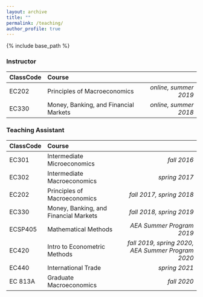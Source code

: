 ```yaml
---
layout: archive
title: ""
permalink: /teaching/
author_profile: true
---
```


{% include base_path %}

### Instructor


| ClassCode    | Course          |       |
| -------------|:-------------| -----:|
|EC202| Principles of Macroeconomics | *online, summer 2019*
|EC330| Money, Banking, and Financial Markets | *online, summer 2018*


### Teaching Assistant


| ClassCode    | Course          |       |
| -------------|:-------------| -----:|
|EC301 | Intermediate Microeconomics | *fall 2016* 
|EC302 | Intermediate Macroeconomics | *spring 2017* 
|EC202 | Principles of Macroeconomics | *fall 2017, spring 2018*
|EC330 | Money, Banking, and Financial Markets | *fall 2018, spring 2019* 
|ECSP405 | Mathematical Methods | *AEA Summer Program 2019*
|EC420| Intro to Econometric Methods | *fall 2019, spring 2020, AEA Summer Program 2020*
|EC440| International Trade | *spring 2021*
|EC 813A| Graduate Macroeconomics | *fall 2020*
